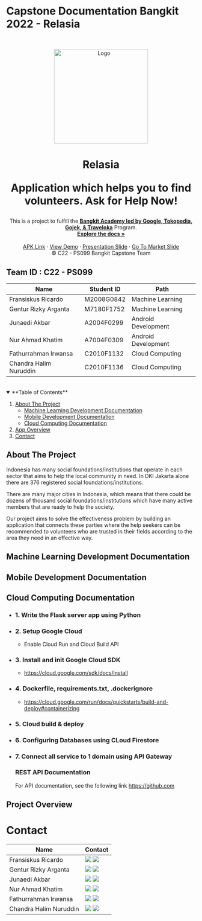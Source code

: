 # Capstone Documentation Bangkit 2022 - Relasia

<!-- PROJECT LOGO -->
<br />
<p align="center">
  <a href="https://github.com/junaediakbar/Capstone-Bangkit-2022-Relasia">
    <img src="https://www.linkpicture.com/q/Logo_105.png" width='250dp' alt="Logo" >
  </a>

  <h1 align="center">Relasia
  
  Application which helps you to find volunteers. Ask for Help Now!
  </h1>
  <p align="center">
  This is a project to fulfill the  <a href="https://grow.google/intl/id_id/bangkit/"><strong>Bangkit Academy led by Google, Tokopedia, Gojek, & Traveloka</strong></a>
   Program.
    <br />
    <a href="https://github.com/junaediakbar/Capstone-Bangkit-2022-Relasia"><strong>Explore the docs »</strong></a>
    <br />
    <br />
    <a href="">APK Link</a>
    ·
    <a href="">View Demo</a>
    ·
    <a href="">Presentation Slide</a>
    ·
    <a href="">Go To Market Slide</a>
    <br />
    © C22 - PS099 Bangkit Capstone Team
  </p>
</p>

## Team ID : C22 - PS099

| Name                   | Student ID | Path                |
| ---------------------- | ---------- | ------------------- |
| Fransiskus Ricardo     | M2008G0842 | Machine Learning    |
| Gentur Rizky Arganta   | M7180F1752 | Machine Learning    |
| Junaedi Akbar          | A2004F0299 | Android Development |
| Nur Ahmad Khatim       | A7004F0309 | Android Development |
| Fathurrahman Irwansa   | C2010F1132 | Cloud Computing     |
| Chandra Halim Nuruddin | C2010F1136 | Cloud Computing     |

<br>

<!-- TABLE OF CONTENTS -->
<details open="open">
  <summary>**Table of Contents**</summary>
  <ol>
    <li>
      <a href="#about-the-project">About The Project</a>
      <ul>
        <li><a href="#machine-learning-development-documentation">Machine Learning Development Documentation</a></li>
        <li><a href="#mobile-development-documentation">Mobile Development Documentation</a></li>
        <li><a href="#cloud-computing-documentation">Cloud Computing Documentation</a></li>
      </ul>
    </li>
    <li><a href="#project-overview">App Overview</a></li>
    <li><a href="#contact">Contact</a></li>
  </ol>
</details>

## About The Project

Indonesia has many social foundations/institutions that operate in each sector that aims to help the local community in need. In DKI Jakarta alone there are 376 registered social foundations/institutions.

There are many major cities in Indonesia, which means that there could be dozens of thousand social foundations/institutions which have many active members that are ready to help the society.

Our project aims to solve the effectiveness problem by building an application that connects these parties where the help seekers can be recommended to volunteers who are trusted in their fields according to the area they need in an effective way.

<!-- Machine Learning Development Documentation -->

## Machine Learning Development Documentation

<!-- Mobile Development Documentation -->

## Mobile Development Documentation

## Cloud Computing Documentation

- ### 1. Write the Flask server app using Python

- ### 2. Setup Google Cloud
  - Enable Cloud Run and Cloud Build API
- ### 3. Install and init Google Cloud SDK

  - https://cloud.google.com/sdk/docs/install

- ### 4. Dockerfile, requirements.txt, .dockerignore
  - https://cloud.google.com/run/docs/quickstarts/build-and-deploy#containerizing
- ### 5. Cloud build & deploy

- ### 6. Configuring Databases using CLoud Firestore

- ### 7. Connect all service to 1 domain using API Gateway

  ### REST API Documentation

  For API documentation, see the following link https://github.com
  
## Project Overview

# Contact

| Name                   | Contact                                                                                                                                                                                                                                                                          |
| ---------------------- | -------------------------------------------------------------------------------------------------------------------------------------------------------------------------------------------------------------------------------------------------------------------------------- |
| Fransiskus Ricardo     | <a href=""><img src="https://img.shields.io/badge/LinkedIn-0077B5?style=for-the-badge&logo=linkedin&logoColor=white" /></a> <a href="mailto:"><img src="https://img.shields.io/badge/Gmail-D14836?style=for-the-badge&logo=gmail&logoColor=white"></a>                           |
| Gentur Rizky Arganta   | <a href=""><img src="https://img.shields.io/badge/LinkedIn-0077B5?style=for-the-badge&logo=linkedin&logoColor=white" /></a> <a href="mailto:"><img src="https://img.shields.io/badge/Gmail-D14836?style=for-the-badge&logo=gmail&logoColor=white"></a>                           |
| Junaedi Akbar          | <a href=""><img src="https://img.shields.io/badge/LinkedIn-0077B5?style=for-the-badge&logo=linkedin&logoColor=white" /></a> <a href="mailto:"><img src="https://img.shields.io/badge/Gmail-D14836?style=for-the-badge&logo=gmail&logoColor=white"></a>                           |
| Nur Ahmad Khatim       | <a href=""><img src="https://img.shields.io/badge/LinkedIn-0077B5?style=for-the-badge&logo=linkedin&logoColor=white" /></a> <a href="mailto:"><img src="https://img.shields.io/badge/Gmail-D14836?style=for-the-badge&logo=gmail&logoColor=white"></a>                           |
| Fathurrahman Irwansa   | <a href=""><img src="https://img.shields.io/badge/LinkedIn-0077B5?style=for-the-badge&logo=linkedin&logoColor=white" /></a> <a href="mailto:fathurrahman.irw@gmail.com"><img src="https://img.shields.io/badge/Gmail-D14836?style=for-the-badge&logo=gmail&logoColor=white"></a> |
| Chandra Halim Nuruddin | <a href=""><img src="https://img.shields.io/badge/LinkedIn-0077B5?style=for-the-badge&logo=linkedin&logoColor=white" /></a> <a href="mailto:"><img src="https://img.shields.io/badge/Gmail-D14836?style=for-the-badge&logo=gmail&logoColor=white"></a>                           |

